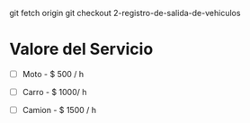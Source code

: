 git fetch origin
git checkout 2-registro-de-salida-de-vehiculos

# Valore del Servicio


- [ ] Moto - $ 500 / h

- [ ] Carro - $ 1000/ h

- [ ] Camion - $ 1500 / h
